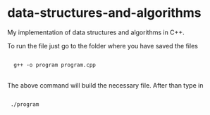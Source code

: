 # data-structures-and-algorithms
My implementation of data structures and algorithms in C++.

To run the file just go to the folder where you have saved the files

<code>
  g++ -o program program.cpp
</code>

<br>
<p>
 The above command will build the necessary file. After than type in
</p>

<code>
 ./program
 </code>
  
